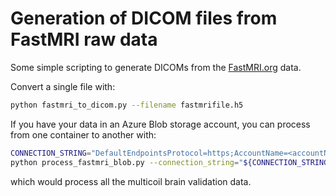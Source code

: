 # Generation of DICOM files from FastMRI raw data

Some simple scripting to generate DICOMs from the [FastMRI.org](https://fastmri.org) data.

Convert a single file with:

```bash
python fastmri_to_dicom.py --filename fastmrifile.h5
```

If you have your data in an Azure Blob storage account, you can process from one container to another with:

```bash
CONNECTION_STRING="DefaultEndpointsProtocol=https;AccountName=<accountName>;AccountKey=<accountKey>;EndpointSuffix=core.windows.net"
python process_fastmri_blob.py --connection_string="${CONNECTION_STRING}" --container_in input_container --container_out output_container --prefix brain/multicoil_val
```

which would process all the multicoil brain validation data. 
